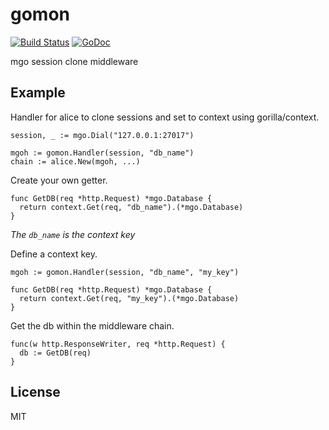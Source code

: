 # gomon

[![Build Status](https://travis-ci.org/gomon/gomon.svg?branch=master)](https://travis-ci.org/gomon/gomon)
[![GoDoc](https://godoc.org/github.com/gomon/gomon?status.svg)](http://godoc.org/github.com/gomon/gomon)

mgo session clone middleware

## Example

Handler for alice to clone sessions and set to context using gorilla/context.

    session, _ := mgo.Dial("127.0.0.1:27017")

    mgoh := gomon.Handler(session, "db_name")
    chain := alice.New(mgoh, ...)

Create your own getter.

    func GetDB(req *http.Request) *mgo.Database {
      return context.Get(req, "db_name").(*mgo.Database)
    }

*The `db_name` is the context key*

Define a context key.

    mgoh := gomon.Handler(session, "db_name", "my_key")

    func GetDB(req *http.Request) *mgo.Database {
      return context.Get(req, "my_key").(*mgo.Database)
    }

Get the db within the middleware chain.

    func(w http.ResponseWriter, req *http.Request) {
      db := GetDB(req)
    }

## License 

MIT